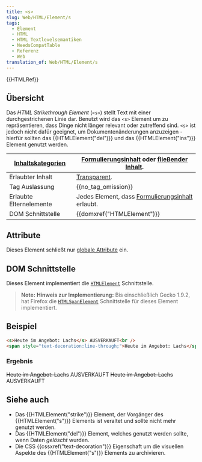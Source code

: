 ```yaml
---
title: <s>
slug: Web/HTML/Element/s
tags:
  - Element
  - HTML
  - HTML Textlevelsemantiken
  - NeedsCompatTable
  - Referenz
  - Web
translation_of: Web/HTML/Element/s
---
```

{{HTMLRef}}

## Übersicht

Das _HTML Strikethrough Element_ (`<s>`) stellt Text mit einer durchgestrichenen Linie dar. Benutzt wird das `<s>` Element um zu repräsentieren, dass Dinge nicht länger relevant oder zutreffend sind. `<s>` ist jedoch nicht dafür geeignet, um Dokumentenänderungen anzuzeigen - hierfür sollten das {{HTMLElement("del")}} und das {{HTMLElement("ins")}} Element genutzt werden.

| [Inhaltskategorien](/de/docs/HTML/Content_categories "HTML/Content_categories") | [Formulierungsinhalt](/de/docs/HTML/Content_categories#Phrasing_content "HTML/Content categories#Phrasing content") oder [fließender Inhalt](/de/docs/HTML/Content_categories#Flow_content "HTML/Content categories#Flow content"). |
| ------------------------------------------------------------------------------- | ----------------------------------------------------------------------------------------------------------------------------------------------------------------------------------------------------------------------------------- |
| Erlaubter Inhalt                                                                | [Transparent](/de/docs/HTML/Content_categories#Transparent "HTML/Content categories#Transparent").                                                                                                                                  |
| Tag Auslassung                                                                  | {{no_tag_omission}}                                                                                                                                                                                                            |
| Erlaubte Elternelemente                                                         | Jedes Element, dass [Formulierungsinhalt](/de/docs/HTML/Content_categories#Phrasing_content "HTML/Content_categories#Phrasing_content") erlaubt.                                                                                    |
| DOM Schnittstelle                                                               | {{domxref("HTMLElement")}}                                                                                                                                                                                                |

## Attribute

Dieses Element schließt nur [globale Attribute](/de/docs/HTML/Global_attributes "HTML/Global attributes") ein.

## DOM Schnittstelle

Dieses Element implementiert die [`HTMLElement`](/en-US/docs/DOM/element "DOM/element") Schnittstelle.

> **Note:** **Hinweis zur Implementierung:** Bis einschließlich Gecko 1.9.2, hat Firefox die [`HTMLSpanElement`](/de/docs/DOM/span "DOM/span") Schnittstelle für dieses Element implementiert.

## Beispiel

```html
<s>Heute im Angebot: Lachs</s> AUSVERKAUFT<br />
<span style="text-decoration:line-through;">Heute im Angebot: Lachs</span> AUSVERKAUFT
```

### Ergebnis

~~Heute im Angebot: Lachs~~ AUSVERKAUFT
~~Heute im Angebot: Lachs~~ AUSVERKAUFT

## Siehe auch

- Das {{HTMLElement("strike")}} Element, der Vorgänger des {{HTMLElement("s")}} Elements ist veraltet und sollte nicht mehr genutzt werden.
- Das {{HTMLElement("del")}} Element, welches genutzt werden sollte, wenn Daten _gelöscht_ wurden.
- Die CSS {{cssxref("text-decoration")}} Eigenschaft um die visuellen Aspekte des {{HTMLElement("s")}} Elements zu archivieren.
